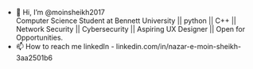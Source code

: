 - 👋 Hi, I’m @moinsheikh2017                               
Computer Science Student at Bennett University || python || C++ || Network Security || Cybersecurity || Aspiring UX Designer || Open for Opportunities.
- 📫 How to reach me linkedIn - linkedin.com/in/nazar-e-moin-sheikh-3aa2501b6

<!---
moinsheikh2017/moinsheikh2017 is a ✨ special ✨ repository because its `README.md` (this file) appears on your GitHub profile.
You can click the Preview link to take a look at your changes.
--->
